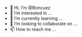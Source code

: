 - 👋 Hi, I’m @Boncuez
- 👀 I’m interested in ...
- 🌱 I’m currently learning ...
- 💞️ I’m looking to collaborate on ...
- 📫 How to reach me ...

<!---
Boncuez/Boncuez is a ✨ special ✨ repository because its `README.md` (this file) appears on your GitHub profile.
You can click the Preview link to take a look at your changes.
--->
